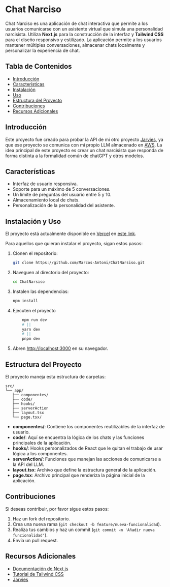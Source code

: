 # Chat Narciso

Chat Narciso es una aplicación de chat interactiva que permite a los usuarios comunicarse con un asistente virtual que simula una personalidad narcisista. Utiliza **Next.js** para la construcción de la interfaz y **Tailwind CSS** para el diseño responsivo y estilizado. La aplicación permite a los usuarios mantener múltiples conversaciones, almacenar chats localmente y personalizar la experiencia de chat.

## Tabla de Contenidos

- [Introducción](#introducción)
- [Características](#características)
- [Instalación](#instalación)
- [Uso](#uso)
- [Estructura del Proyecto](#estructura-del-proyecto)
- [Contribuciones](#contribuciones)
- [Recursos Adicionales](#recursos-adicionales)

## Introducción

Este proyecto fue creado para probar la API de mi otro proyecto [Jarvies](https://github.com/Marcos-Antoni/Jarvis), ya que ese proyecto se comunica con mi propio LLM almacenado en [AWS](https://aws.amazon.com/). La idea principal de este proyecto es crear un chat narcisista que responda de forma distinta a la formalidad común de chatGPT y otros modelos.

## Características

- Interfaz de usuario responsiva.
- Soporte para un máximo de 5 conversaciones.
- Un límite de preguntas del usuario entre 5 y 10.
- Almacenamiento local de chats.
- Personalización de la personalidad del asistente.

## Instalación y Uso

El proyecto está actualmente disponible en [Vercel](https://vercel.com/) en [este link](https://narsiso.vercel.app/).

Para aquellos que quieran instalar el proyecto, sigan estos pasos:

1. Clonen el repositorio:
   ```bash
   git clone https://github.com/Marcos-Antoni/ChatNarsiso.git
   ```
2. Naveguen al directorio del proyecto:
   ```bash
   cd ChatNarsiso
   ```
3. Instalen las dependencias:
   ```bash
   npm install
   ```
4. Ejecuten el proyecto

   ```bash
       npm run dev
       # ||
       yarn dev
       # ||
       pnpm dev
   ```

5. Abren [http://localhost:3000](http://localhost:3000) en su navegador.

## Estructura del Proyecto

El proyecto maneja esta estructura de carpetas:

```
src/
└── app/
   ├── componentes/
   ├── code/
   ├── hooks/
   ├── serverAction
   ├── layout.tsx
   └── page.tsx/
```

- **componentes/**: Contiene los componentes reutilizables de la interfaz de usuario.
- **code/**: Aquí se encuentra la lógica de los chats y las funciones principales de la aplicación.
- **hooks/**: Hooks personalizados de React que le quitan el trabajo de usar lógica a los componentes.
- **serverAction/**: Funciones que manejan las acciones de comunicarse a la API del LLM.
- **layout.tsx**: Archivo que define la estructura general de la aplicación.
- **page.tsx**: Archivo principal que renderiza la página inicial de la aplicación.

## Contribuciones

Si deseas contribuir, por favor sigue estos pasos:

1. Haz un fork del repositorio.
2. Crea una nueva rama (`git checkout -b feature/nueva-funcionalidad`).
3. Realiza tus cambios y haz un commit (`git commit -m 'Añadir nueva funcionalidad'`).
4. Envía un pull request.

## Recursos Adicionales

- [Documentación de Next.js](https://nextjs.org/docs)
- [Tutorial de Tailwind CSS](https://tailwindcss.com/docs)
- [Jarvies](https://github.com/Marcos-Antoni/Jarvis)
